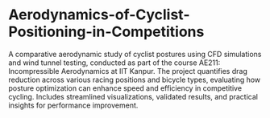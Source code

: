 # Aerodynamics-of-Cyclist-Positioning-in-Competitions

A comparative aerodynamic study of cyclist postures using CFD simulations and wind tunnel testing, conducted as part of the course AE211: Incompressible Aerodynamics at IIT Kanpur. The project quantifies drag reduction across various racing positions and bicycle types, evaluating how posture optimization can enhance speed and efficiency in competitive cycling. Includes streamlined visualizations, validated results, and practical insights for performance improvement.
